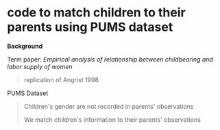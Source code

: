 # code to match children to their parents using PUMS dataset

**Background**

Term paper: *Empirical analysis of relationship between childbearing and labor supply of women*

> replication of Angrist 1998

PUMS Dataset

> Children's gender are not recorded in parents' observations
>
> We match children's information to their parents' observations
